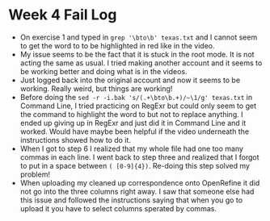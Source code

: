 # Week 4 Fail Log

* On exercise 1 and typed in `grep '\bto\b' texas.txt` and I cannot seem to get the word to to be highlighted in red like in the video. 
* My issue seems to be the fact that it is stuck in the root mode. It is not acting the same as usual. I tried making another account and it seems to be working better and doing what is in the videos.
* Just logged back into the original account and now it seems to be working. Really weird, but things are working!
* Before doing the `sed -r -i.bak 's/(.+\bto\b.+)/~\1/g' texas.txt` in Command Line, I tried practicing on RegExr but could only seem to get the command to highlight the word to but not to replace anything. I ended up giving up in RegExr and just did it in Command Line and it worked. Would have maybe been helpful if the video underneath the instructions showed how to do it.
* When I got to step 6 I realized that my whole file had one too many commas in each line. I went back to step three and realized that I forgot to put in a space between `( [0-9]{4})`. Re-doing this step solved my problem!
* When uploading my cleaned up correspondence onto OpenRefine it did not go into the three columns right away. I saw that someone else had this issue and followed the instructions saying that when you go to upload it you have to select columns sperated by commas.
